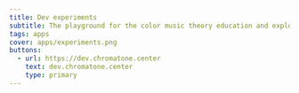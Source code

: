 ```yaml
---
title: Dev experiments
subtitle: The playground for the color music theory education and exploration apps.
tags: apps
cover: apps/experiments.png
buttons:
  - url: https://dev.chromatone.center
    text: dev.chromatone.center
    type: primary
---
```


